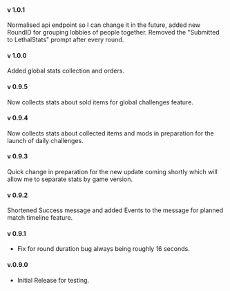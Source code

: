 #### v 1.0.1
Normalised api endpoint so I can change it in the future, added new RoundID for grouping lobbies of people together. Removed the "Submitted to LethalStats" prompt after every round.

#### v 1.0.0
Added global stats collection and orders.

#### v 0.9.5
Now collects stats about sold items for global challenges feature.

#### v 0.9.4
Now collects stats about collected items and mods in preparation for the launch of daily challenges.

#### v 0.9.3
Quick change in preparation for the new update coming shortly which will allow me to separate stats by game version.

#### v 0.9.2
Shortened Success message and added Events to the message for planned match timeline feature.

#### v 0.9.1
- Fix for round duration bug always being roughly 16 seconds.

#### v.0.9.0
- Initial Release for testing.


